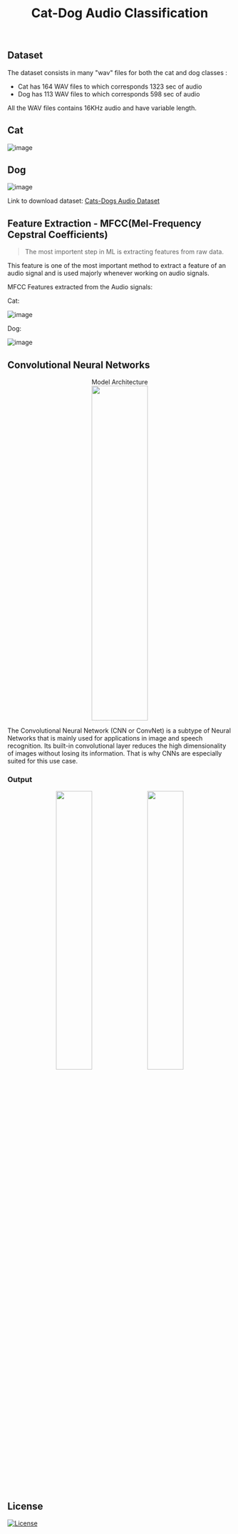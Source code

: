 
<h1 align="center">  Cat-Dog Audio Classification </h1>
<br/>
 
## Dataset

The dataset consists in many "wav" files for both the cat and dog classes :
- Cat has 164 WAV files to which corresponds 1323 sec of audio
- Dog has 113 WAV files to which corresponds 598 sec of audio

All the WAV files contains 16KHz audio and have variable length.
## Cat
![image](https://user-images.githubusercontent.com/96674419/203718695-700bd783-4299-4f6c-9087-958401bca034.png)
## Dog
![image](https://user-images.githubusercontent.com/96674419/203718720-98c0bf1c-6a13-4b1e-b1de-65c5f832238e.png)

Link to download dataset: [Cats-Dogs Audio Dataset](https://www.kaggle.com/datasets/mmoreaux/audio-cats-and-dogs)


## Feature Extraction - MFCC(Mel-Frequency Cepstral Coefficients)
> The most importent step in ML is extracting features from raw data.

This feature is one of the most important method to extract a feature of an audio signal and is used majorly whenever working on audio signals.

MFCC Features extracted from the Audio signals:

Cat:

![image](https://user-images.githubusercontent.com/96674419/203724825-2fe5d075-24a8-4756-aee3-1ad37f8479a2.png)

Dog:

![image](https://user-images.githubusercontent.com/96674419/203722407-9fe2ec70-cd9a-4e24-b1e1-7e9e7ec5d009.png)



<h2> Convolutional Neural Networks </h2>
<p align="center">Model Architecture<br>
  <img src="https://user-images.githubusercontent.com/96674419/203725125-0cf147c5-df44-494a-ba84-40c17f8222c3.png" width=50% height="750"><p/>

<p>
The Convolutional Neural Network (CNN or ConvNet) is a subtype of Neural Networks that is mainly used for applications in image and speech recognition. Its built-in convolutional layer reduces the high dimensionality of images without losing its information. That is why CNNs are especially suited for this use case. 
</p>

<h3>Output</h3>
<p align="center" width="100%">
    <img width="40%" src="https://user-images.githubusercontent.com/96674419/203726022-03284d4b-4d29-4f5c-8b19-f27379ac7f74.png">
    <img width="40%" src="https://user-images.githubusercontent.com/96674419/203726072-6e42a08e-882d-4c6b-8a78-af71db743123.png"
</p>


  
## License
[![License](http://img.shields.io/:license-mit-blue.svg?style=flat-square)](http://badges.mit-license.org)


